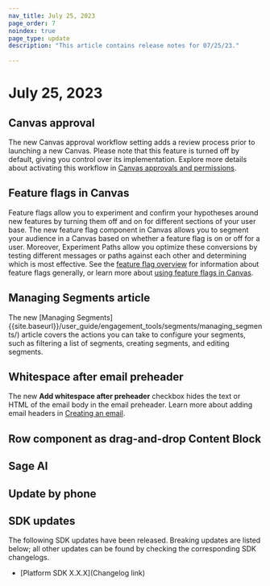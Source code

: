 ```yaml
---
nav_title: July 25, 2023
page_order: 7
noindex: true
page_type: update
description: "This article contains release notes for 07/25/23."
 
---
```

# July 25, 2023

## Canvas approval 
The new Canvas approval workflow setting adds a review process prior to launching a new Canvas. Please note that this feature is turned off by default, giving you control over its implementation. Explore more details about activating this workflow in [Canvas approvals and permissions]({{site.baseurl}}/user_guide/engagement_tools/canvas/managing_canvases/canvas_approval/).
 
## Feature flags in Canvas
Feature flags allow you to experiment and confirm your hypotheses around new features by turning them off and on for different sections of your user base. The new feature flag component in Canvas allows you to segment your audience in a Canvas based on whether a feature flag is on or off for a user. Moreover, Experiment Paths allow you optimize these conversions by testing different messages or paths against each other and determining which is most effective. See the [feature flag overview]({{site.baseurl}}/developer_guide/platform_wide/feature_flags/about/) for information about feature flags generally, or learn more about [using feature flags in Canvas]({{site.baseurl}}/user_guide/engagement_tools/canvas/canvas_components/feature_flags/).

## Managing Segments article
The new [Managing Segments]{{site.baseurl}}/user_guide/engagement_tools/segments/managing_segments/) article covers the actions you can take to configure your segments, such as filtering a list of segments, creating segments, and editing segments.
 
## Whitespace after email preheader 
The new **Add whitespace after preheader** checkbox hides the text or HTML of the email body in the email preheader. Learn more about adding email headers in [Creating an email]({{site.baseurl}}//user_guide/message_building_by_channel/email/html_editor/creating_an_email_campaign/#step-3-compose-your-email).

## Row component as drag-and-drop Content Block

## Sage AI

## Update by phone

## SDK updates
 
The following SDK updates have been released. Breaking updates are listed below; all other updates can be found by checking the corresponding SDK changelogs.
 
- [Platform SDK X.X.X](Changelog link)